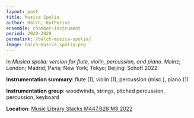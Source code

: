 ```yaml
---
layout: post
title: Musica Spolia
author: Balch, Katherine
ensemble: chamber-instrument 
period: 2020-2029
permalink: /balch-musica-spolia/
image: balch-musica_spolia.png
---
```


In *Musica spolia: version for flute, violin, percussion, and piano.* Mainz; London; Madrid; Paris; New York; Tokyo; Beijing: Schott 2022.

**Instrumentation summary**: flute (1), violin (1), percussion (misc.), piano (1) 

**Instrumentation group**: woodwinds, strings, pitched percussion, percussion, keyboard 

**Location**: <a href="https://tufts.primo.exlibrisgroup.com/permalink/01TUN_INST/1kc9gia/alma991018897372803851" target="_blank">Music Library Stacks M447.B28 M8 2022</a>
